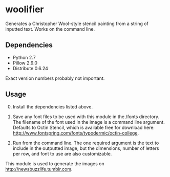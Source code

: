 # woolifier
Generates a Christopher Wool-style stencil painting from a string of inputted text. Works on the command line.

Dependencies
------------

  * Python 2.7
  * Pillow 2.9.0
  * Distribute 0.6.24


Exact version numbers probably not important.

Usage
-----

0) Install the dependencies listed above.

1) Save any font files to be used with this module in the /fonts directory. The filename of the font used in the image is a command line argument. Defaults to Octin Stencil, which is available free for download here: http://www.fontspring.com/fonts/typodermic/octin-college.

2) Run from the command line. The one required argument is the text to include in the outputted image, but the dimensions, number of letters per row, and font to use are also customizable.

This module is used to generate the images on http://newsbuzzlife.tumblr.com.

